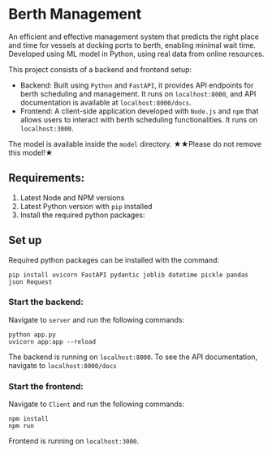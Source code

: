 # Berth Management
An efficient and effective management system that predicts the right place and time for vessels at docking ports to berth, enabling minimal wait time. Developed using ML model in Python, using real data from online resources. 

This project consists of a backend and frontend setup:
- Backend: Built using `Python` and `FastAPI`, it provides API endpoints for berth scheduling and management. It runs on `localhost:8000`, and API documentation is available at `localhost:8000/docs`.
- Frontend: A client-side application developed with `Node.js` and `npm` that allows users to interact with berth scheduling functionalities. It runs on `localhost:3000`.

The model is available inside the `model` directory. ★★Please do not remove this model!★

## Requirements:
1. Latest Node and NPM versions
2. Latest Python version with `pip` installed
3. Install the required python packages:

## Set up

Required python packages can be installed with the command:
```
pip install uvicorn FastAPI pydantic joblib datetime pickle pandas json Request
```

### Start the backend:

Navigate to `server` and run the following commands:
```
python app.py
uvicorn app:app --reload
```

The backend is running on `localhost:8000`. To see the API documentation, navigate to `localhost:8000/docs`

### Start the frontend:

Navigate to `Client` and run the following commands:
```
npm install
npm run
```

Frontend is running on `localhost:3000`.


